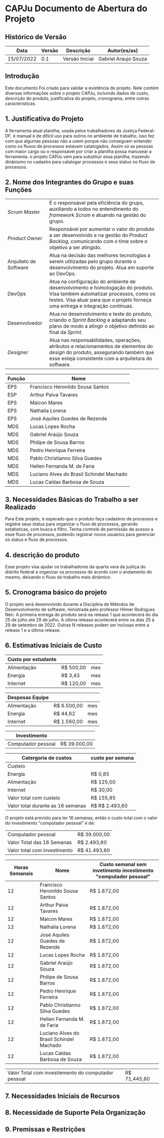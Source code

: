# CAPJu Documento de Abertura do Projeto
## Histórico de Versão

**Data** | **Versão** | **Descrição** | **Autor(es/as)**|
|--- | --- | --- | ---| 
|15/07/2022 | 0.1 | Versão Inicial | Gabriel Araujo Souza|


## Introdução
Este documento Foi criado para validar a existência do projeto. Nele contém diversas informações sobre o projeto CAPJu, incluindo dados de custo, descrição do produto, justificativa do projeto, cronograma, entre outras características.  

## 1. Justificativa do Projeto
A ferramenta atual planilha, usada pelos trabalhadores da Justiça Federal-DF, é manual e de difícil uso para outros no ambiente de trabalho, isso fez com que algumas pessoas não a usem porque não conseguem entender como os fluxos de processos estavam catalogados. Assim só as pessoas com maior cargo ou o responsável por criar a planilha possa manusear a ferramenta. o projeto CAPJu vem para substituir essa planilha, trazendo dinânismo no cadastro para catalogar processos e seus status no fluxo de processos.

## 2. Nome dos Integrantes do Grupo e suas Funções

|       |       |
| --- | --- |
_Scrum Master_ | É o responsável pela eficiência do grupo, auxiliando a todos no entendimento do _framework Scrum_ e atuando na gestão do grupo.|
_Product Owner_ | Responsável por aumentar o valor do produto a ser desenvolvido e na gestão do _Product Backlog_, comunicando com o time sobre o objetivo a ser atingido.|
Arquiteto de Software | Atua na decisão das melhores tecnologias a serem utilizadas pelo grupo durante o desenvolvimento do projeto. Atua em suporte ao DevOps.|
DevOps | Atua na configuração do ambiente de desenvolvimento e homologação do produto. Visa também automatizar processos, como os testes. Visa atuar para que o projeto forneça uma entrega e integração contínuas.|
Desenvolvedor | Atua no desenvolvimento e teste do produto, criando o _Sprint Backlog_ e adaptando seu plano de modo a atingir o objetivo definido ao final da _Sprint_.|
_Designer_ | Atua nas responsabilidades, operações, atributos e relacionamentos de elementos do _design_ do produto, assegurando também que esse esteja consistente com a arquitetura do software.|

| Função       | Nome      | 
|-----------|------------- |
| EPS | Francisco Heronildo Sousa Santos         |
| ESP | Arthur Paiva Tavares                     |
| EPS | Maicon Mares                             |
| EPS | Nathalia Lorena                          |
| EPS | José Aquiles Guedes de Rezende           |
| MDS | Lucas Lopes Rocha                        | 
| MDS | Gabriel Araújo Souza                     |
| MDS | Philipe de Sousa Barros                  |
| MDS | Pedro Henrique Ferreira                  |
| MDS | Pablo Christianno Silva Guedes           |
| MDS | Hellen Fernanda M. de Faria              |
| MDS | Luciano Alves do Brasil Schindel Machado |
| MDS | Lucas Caldas Barbosa de Souza            |

## 3. Necessidades Básicas do Trabalho a ser Realizado
Para Este projeto, é esperado que o produto faça cadastros de processos e registre seus status para organizar o fluxo de processos, gerando estatísticas, com busca e filtro. Tenha controle de permissão de acesso a esse fluxo de processos, podendo registrar novos usuários para gerenciar os status e fluxo de processos.

## 4. descrição do produto
Esse projeto visa ajudar os trabalhadores da quarta vara da justiça do distrito federal a organizar os processos de acordo com o andamento do mesmo, deixando o fluxo do trabalho mais dinâmico.

## 5. Cronograma básico do projeto
O projeto será desenvolvido durante a Disciplina de Métodos de Desenvolvimento de software, ministrada pelo professor Hilmer Rodrigues Neri. A primeira entrega do produto será na release 1 que acontecerá do dia 25 de julho até 29 de julho. A última release acontecerá entre os dias 25 à 29 de setembro de 2022. Outras N releases podem ser inclusas entre a release 1 e a última release. 

## 6. Estimativas Iniciais de Custo

|   Custo por estudante        |||
|-----------|-----------|------|
|Alimentação | R$ 500,00 | mes |
|Energia | R$ 3,43 | mes |
|Internet | R$ 120,00 | mes |	

|Despesas Equipe|||
|------------|----------|---|
|Alimentação|R$ 6.500,00|mes|
|Energia|R$ 44,62|mes|
|Internet|R$ 1.560,00|mes|

|Investimento||
|-----------------|----------|		
Computador pessoal|R$ 39.000,00|

|Catergoria de custos|custo por semana|
|-------------------|----------|	
Custeio||
Energia		                        |R$ 0,85
Alimentação		                    |R$ 125,00
Internet		                    |R$ 30,00
Valor total com custeio	            |R$ 155,85
Valor total durante as 16 semanas	|R$ R$ 2.493,60

O projeto está previsto para ter 16 semanas, então o custo total com o valor do investimento "computador pessoal" é de:

|||
|-----------------|----------|		
Computador pessoal|R$ 39.000,00|
Valor Total das 16 Semanas|R$ 2.493,60|
Valor total com investimento|R$ 41.493,60|

| Horas Semanais    | Nome      | Custo semanal sem invetimento investimento "computador pessoal"
|-----------|------------- |------------------|
| 12 | Francisco Heronildo Sousa Santos         |R$ 1.872,00|
| 12 | Arthur Paiva Tavares                     |R$ 1.872,00|
| 12 | Maicon Mares                             |R$ 1.872,00|
| 12 | Nathalia Lorena                          |R$ 1.872,00|
| 12 | José Aquiles Guedes de Rezende           |R$ 1.872,00|
| 12 | Lucas Lopes Rocha                        |R$ 1.872,00|
| 12 | Gabriel Araújo Souza                     |R$ 1.872,00|
| 12 | Philipe de Sousa Barros                  |R$ 1.872,00|
| 12 | Pedro Henrique Ferreira                  |R$ 1.872,00|
| 12 | Pablo Christianno Silva Guedes           |R$ 1.872,00|
| 12 | Hellen Fernanda M. de Faria              |R$ 1.872,00|
| 12 | Luciano Alves do Brasil Schindel Machado |R$ 1.872,00|
| 12 | Lucas Caldas Barbosa de Souza            |R$ 1.872,00|

|||
|-----------------|----------|		
Valor Total com investiemento do computador pessoal|R$ 71,445,60|

## 7. Necessidades Iniciais de Recursos


## 8. Necessidade de Suporte Pela Organização


## 9. Premissas e Restrições

